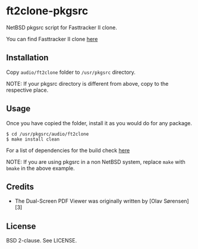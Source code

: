 ft2clone-pkgsrc
===============

NetBSD pkgsrc script for Fasttracker II clone.

You can find Fasttracker II clone [here][1]

Installation
------------

Copy `audio/ft2clone` folder to `/usr/pkgsrc` directory.

NOTE: If your pkgsrc directory is different from above, copy to the respective
place.

Usage
-----

Once you have copied the folder, install it as you would do for any package.

`$ cd /usr/pkgsrc/audio/ft2clone`<br>
`$ make install clean`

For a list of dependencies for the build check [here][1]

NOTE: If you are using pkgsrc in a non NetBSD system, replace `make` with
`bmake` in the above example.

Credits
-------

* The Dual-Screen PDF Viewer was originally written by [Olav Sørensen][3]

License
-------

BSD 2-clause. See LICENSE.

[1]: https://16-bits.org/ft2.php
[2]: https://twitter.com/8bitbubsy

